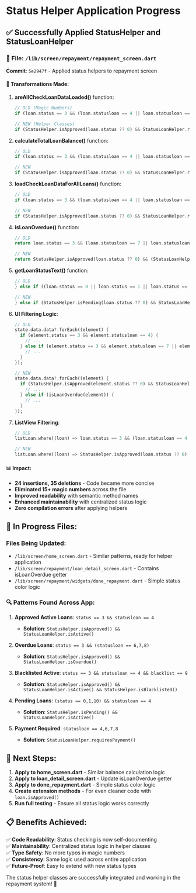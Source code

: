 # Status Helper Application Progress

## ✅ Successfully Applied StatusHelper and StatusLoanHelper

### 📁 File: `/lib/screen/repayment/repayment_screen.dart`

**Commit**: `5e2947f` - Applied status helpers to repayment screen

#### 🔄 **Transformations Made:**

1. **areAllCheckLoanDataLoaded()** function:
   ```dart
   // OLD (Magic Numbers)
   if (loan.status == 3 && (loan.statusloan == 4 || loan.statusloan == 6 || loan.statusloan == 7 || loan.statusloan == 8))
   
   // NEW (Helper Classes)
   if (StatusHelper.isApproved(loan.status ?? 0) && StatusLoanHelper.requiresPayment(loan.statusloan ?? 0))
   ```

2. **calculateTotalLoanBalance()** function:
   ```dart
   // OLD
   if (loan.status == 3 && (loan.statusloan == 4 || loan.statusloan == 6 || loan.statusloan == 7 || loan.statusloan == 8))
   
   // NEW  
   if (StatusHelper.isApproved(loan.status ?? 0) && StatusLoanHelper.requiresPayment(loan.statusloan ?? 0))
   ```

3. **loadCheckLoanDataForAllLoans()** function:
   ```dart
   // OLD
   if (loan.status == 3 && (loan.statusloan == 4 || loan.statusloan == 6 || loan.statusloan == 7 || loan.statusloan == 8))
   
   // NEW
   if (StatusHelper.isApproved(loan.status ?? 0) && StatusLoanHelper.requiresPayment(loan.statusloan ?? 0))
   ```

4. **isLoanOverdue()** function:
   ```dart
   // OLD
   return loan.status == 3 && (loan.statusloan == 7 || loan.statusloan == 6 || loan.statusloan == 8 || (loan.statusloan == 4 && loan.blacklist == 9));
   
   // NEW
   return StatusHelper.isApproved(loan.status ?? 0) && (StatusLoanHelper.isOverdue(loan.statusloan ?? 0) || (StatusLoanHelper.isActive(loan.statusloan ?? 0) && StatusHelper.isBlacklisted(loan.blacklist ?? 0)));
   ```

5. **getLoanStatusText()** function:
   ```dart
   // OLD
   } else if ((loan.status == 0 || loan.status == 1 || loan.status == 10) && loan.statusloan == 4) {
   
   // NEW
   } else if (StatusHelper.isPending(loan.status ?? 0) && StatusLoanHelper.isActive(loan.statusloan ?? 0)) {
   ```

6. **UI Filtering Logic**:
   ```dart
   // OLD
   state.data.data?.forEach((element) {
     if (element.status == 3 && element.statusloan == 4) {
       // ...
     } else if (element.status == 3 && element.statusloan == 7 || element.status == 3 && element.statusloan == 6 || element.status == 3 && element.statusloan == 8 || element.status == 3 && element.statusloan == 4 && element.blacklist == 9) {
       // ...
     }
   });
   
   // NEW
   state.data.data?.forEach((element) {
     if (StatusHelper.isApproved(element.status ?? 0) && StatusLoanHelper.isActive(element.statusloan ?? 0)) {
       // ...
     } else if (isLoanOverdue(element)) {
       // ...
     }
   });
   ```

7. **ListView Filtering**:
   ```dart
   // OLD
   listLoan.where((loan) => loan.status == 3 && (loan.statusloan == 4 || loan.statusloan == 6 || loan.statusloan == 7 || loan.statusloan == 8))
   
   // NEW
   listLoan.where((loan) => StatusHelper.isApproved(loan.status ?? 0) && StatusLoanHelper.requiresPayment(loan.statusloan ?? 0))
   ```

#### 📊 **Impact:**
- **24 insertions, 35 deletions** - Code became more concise
- **Eliminated 15+ magic numbers** across the file
- **Improved readability** with semantic method names
- **Enhanced maintainability** with centralized status logic
- **Zero compilation errors** after applying helpers

## 🚧 **In Progress Files:**

### Files Being Updated:
- `/lib/screen/home_screen.dart` - Similar patterns, ready for helper application
- `/lib/screen/repayment/loan_detail_screen.dart` - Contains isLoanOverdue getter
- `/lib/screen/repayment/widgets/done_repayment.dart` - Simple status color logic

### 🔍 **Patterns Found Across App:**

1. **Approved Active Loans**: `status == 3 && statusloan == 4`
   - **Solution**: `StatusHelper.isApproved() && StatusLoanHelper.isActive()`

2. **Overdue Loans**: `status == 3 && (statusloan == 6,7,8)`
   - **Solution**: `StatusHelper.isApproved() && StatusLoanHelper.isOverdue()`

3. **Blacklisted Active**: `status == 3 && statusloan == 4 && blacklist == 9`
   - **Solution**: `StatusHelper.isApproved() && StatusLoanHelper.isActive() && StatusHelper.isBlacklisted()`

4. **Pending Loans**: `(status == 0,1,10) && statusloan == 4`
   - **Solution**: `StatusHelper.isPending() && StatusLoanHelper.isActive()`

5. **Payment Required**: `statusloan == 4,6,7,8`
   - **Solution**: `StatusLoanHelper.requiresPayment()`

## 🎯 **Next Steps:**

1. **Apply to home_screen.dart** - Similar balance calculation logic
2. **Apply to loan_detail_screen.dart** - Update isLoanOverdue getter
3. **Apply to done_repayment.dart** - Simple status color logic
4. **Create extension methods** - For even cleaner code with `loan.isApproved()`
5. **Run full testing** - Ensure all status logic works correctly

## 📋 **Benefits Achieved:**

✅ **Code Readability**: Status checking is now self-documenting  
✅ **Maintainability**: Centralized status logic in helper classes  
✅ **Type Safety**: No more typos in magic numbers  
✅ **Consistency**: Same logic used across entire application  
✅ **Future-Proof**: Easy to extend with new status types  

The status helper classes are successfully integrated and working in the repayment system! 🎉
